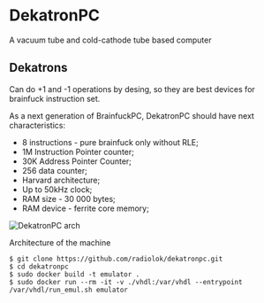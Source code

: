 # DekatronPC
A vacuum tube and cold-cathode tube based computer

## Dekatrons
Сan do +1 and -1 operations by desing, so they are best devices for brainfuck instruction set.

As a next generation of BrainfuckPC, DekatronPC should have next characteristics:

* 8 instructions - pure brainfuck only without RLE;
* 1M Instruction Pointer counter;
* 30K Address Pointer Counter;
* 256 data counter;
* Harvard architecture;
* Up to 50kHz clock;
* RAM size - 30 000 bytes;
* RAM device - ferrite core memory;

![DekatronPC arch](https://github.com/radiolok/dekatronpc/blob/master/img/DPC_Arch.jpg)

Architecture of the machine

```
$ git clone https://github.com/radiolok/dekatronpc.git
$ cd dekatronpc
$ sudo docker build -t emulator .
$ sudo docker run --rm -it -v ./vhdl:/var/vhdl --entrypoint /var/vhdl/run_emul.sh emulator
```
